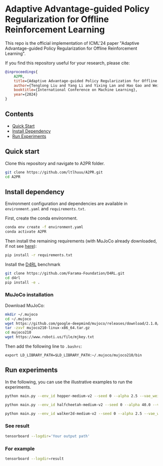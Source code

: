 # Adaptive Advantage-guided Policy Regularization for Offline Reinforcement Learning

This repo is the official implementation of ICML'24 paper "Adaptive Advantage-guided Policy Regularization for Offline Reinforcement Learning".

If you find this repository useful for your research, please cite:

```bib
@inproceedings{
    A2PR,
    title={Adaptive Advantage-guided Policy Regularization for Offline Reinforcement Learning},
    author={Tenglong Liu and Yang Li and Yixing Lan and Hao Gao and Wei Pan and Xin Xu},
    booktitle={International Conference on Machine Learning},
    year={2024}
}
```
## Contents
- [Quick Start](#quick-start)
- [Install Dependency](#install-dependency)
- [Run Experiments](#run-experiments)

## Quick start
Clone this repository and navigate to A2PR folder.

```bash
git clone https://github.com/ltlhuuu/A2PR.git
cd A2PR
```

## Install dependency
Environment configuration and dependencies are available in `environment.yaml` and `requirements.txt`.

First, create the conda environment.
```bash
conda env create -f environment.yaml
conda activate A2PR
```

Then install the remaining requirements (with MuJoCo already downloaded, if not see [here](#MuJoCo-installation)): 
```bash
pip install -r requirements.txt
```


Install the [D4RL](https://github.com/Farama-Foundation/D4RL) benchmark

```bash
git clone https://github.com/Farama-Foundation/D4RL.git
cd d4rl
pip install -e .
```
### MuJoCo installation
Download MuJoCo:
```bash
mkdir ~/.mujoco
cd ~/.mujoco
wget https://github.com/google-deepmind/mujoco/releases/download/2.1.0/mujoco210-linux-x86_64.tar.gz
tar -zxvf mujoco210-linux-x86_64.tar.gz
cd mujoco210
wget https://www.roboti.us/file/mjkey.txt
```
Then add the following line to `.bashrc`:
```
export LD_LIBRARY_PATH=$LD_LIBRARY_PATH:~/.mujoco/mujoco210/bin
```

## Run experiments
In the following, you can use the illustrative examples to run the experiments.

```bash
python main.py --env_id hopper-medium-v2 --seed 0 --alpha 2.5 --vae_weight 1.0 --device cuda:0 --mask 0.4 --discount 0.995

python main.py --env_id halfcheetah-medium-v2 --seed 0 --alpha 40.0 --vae_weight 1.0 --device cuda:0 --mask 1.0 --discount 0.99

python main.py --env_id walker2d-medium-v2 --seed 0 --alpha 2.5 --vae_weight 1.5 --device cuda:0 --mask 1.0 --discount 0.99
```

### See result

```bash
tensorboard --logdir='Your output path'
```
### For example
```bash
tensorboard --logdir=result
```
